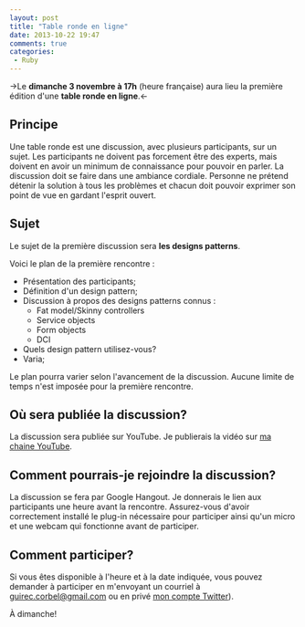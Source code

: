 ```yaml
---
layout: post
title: "Table ronde en ligne"
date: 2013-10-22 19:47
comments: true
categories:
 - Ruby
---
```


->Le **dimanche 3 novembre à 17h** (heure française) aura lieu la première édition d'une **table ronde en ligne**.<-

<!--more-->
Principe
--------
Une table ronde est une discussion, avec plusieurs participants, sur un sujet.
Les participants ne doivent pas forcement être des experts, mais doivent en avoir un minimum de connaissance pour pouvoir en parler.
La discussion doit se faire dans une ambiance cordiale. Personne ne prétend détenir la solution à tous les problèmes et chacun doit pouvoir exprimer son point de vue en gardant l'esprit ouvert.

Sujet
-----
Le sujet de la première discussion sera **les designs patterns**.

Voici le plan de la première rencontre :
  - Présentation des participants;
  - Définition d'un design pattern;
  - Discussion à propos des designs patterns connus :
    - Fat model/Skinny controllers
    - Service objects
    - Form objects
    - DCI
  - Quels design pattern utilisez-vous?
  - Varia;

Le plan pourra varier selon l'avancement de la discussion. Aucune limite de temps n'est imposée pour la première rencontre.

Où sera publiée la discussion?
------------------------------
La discussion sera publiée sur YouTube. Je publierais la vidéo sur [ma chaine YouTube](http://www.youtube.com/channel/UCRSzJI-E_8cqKwFH3KsZDxQ).

Comment pourrais-je rejoindre la discussion?
--------------------------------------------
La discussion se fera par Google Hangout. Je donnerais le lien aux participants une heure avant la rencontre.
Assurez-vous d'avoir correctement installé le plug-in nécessaire pour participer ainsi qu'un micro et une webcam qui fonctionne avant de participer.

Comment participer?
-------------------
Si vous êtes disponible à l'heure et à la date indiquée, vous pouvez demander à participer en m'envoyant un courriel à guirec.corbel@gmail.com ou en privé [mon compte Twitter](https://twitter.com/GuirecCorbel)).

À dimanche!
